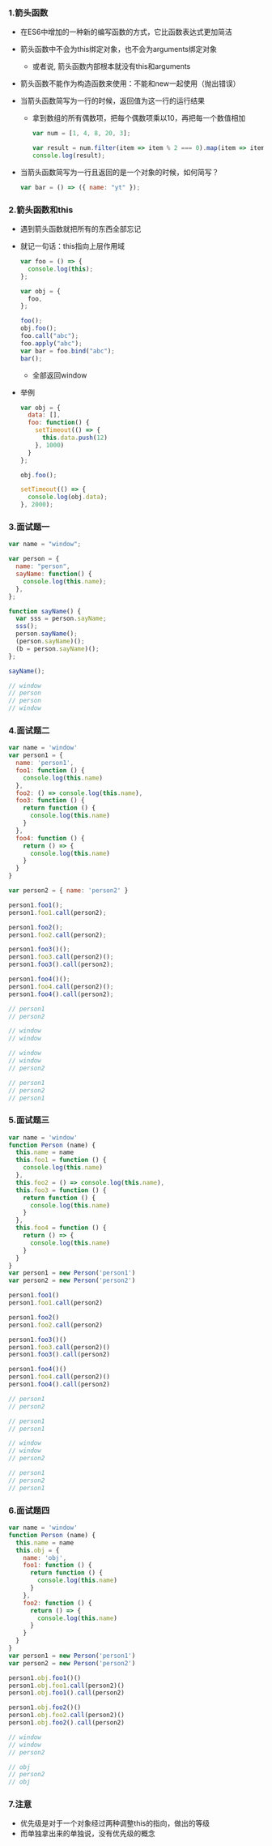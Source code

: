### 1.箭头函数

- 在ES6中增加的一种新的编写函数的方式，它比函数表达式更加简洁

- 箭头函数中不会为this绑定对象，也不会为arguments绑定对象

  - 或者说, 箭头函数内部根本就没有this和arguments

- 箭头函数不能作为构造函数来使用：不能和new一起使用（抛出错误）

- 当箭头函数简写为一行的时候，返回值为这一行的运行结果

  - 拿到数组的所有偶数项，把每个偶数项乘以10，再把每一个数值相加

    ```js
    var num = [1, 4, 8, 20, 3];
    
    var result = num.filter(item => item % 2 === 0).map(item => item * 10).reduce((a, b) => a + b, 0);
    console.log(result);
    ```

- 当箭头函数简写为一行且返回的是一个对象的时候，如何简写？

  ```js
  var bar = () => ({ name: "yt" });
  ```

### 2.箭头函数和this

- 遇到箭头函数就把所有的东西全部忘记

- 就记一句话：this指向上层作用域

  ```js
  var foo = () => {
    console.log(this);
  };
  
  var obj = {
    foo,
  };
  
  foo();
  obj.foo();
  foo.call("abc");
  foo.apply("abc");
  var bar = foo.bind("abc");
  bar();
  ```

  - 全部返回window

- 举例

  ```js
  var obj = {
    data: [],
    foo: function() {
      setTimeout(() => {
        this.data.push(12)
      }, 1000)
    }
  };
  
  obj.foo();
  
  setTimeout(() => {
    console.log(obj.data);
  }, 2000);
  ```

### 3.面试题一

```js
var name = "window";

var person = {
  name: "person",
  sayName: function() {
    console.log(this.name);
  },
};

function sayName() {
  var sss = person.sayName;
  sss();
  person.sayName();
  (person.sayName)();
  (b = person.sayName)();
};

sayName();
```

```js
// window
// person
// person
// window
```

### 4.面试题二

```js
var name = 'window'
var person1 = {
  name: 'person1',
  foo1: function () {
    console.log(this.name)
  },
  foo2: () => console.log(this.name),
  foo3: function () {
    return function () {
      console.log(this.name)
    }
  },
  foo4: function () {
    return () => {
      console.log(this.name)
    }
  }
}

var person2 = { name: 'person2' }

person1.foo1(); 
person1.foo1.call(person2); 

person1.foo2();
person1.foo2.call(person2);

person1.foo3()();
person1.foo3.call(person2)();
person1.foo3().call(person2);

person1.foo4()();
person1.foo4.call(person2)();
person1.foo4().call(person2);
```

```js
// person1
// person2

// window
// window

// window
// window
// person2

// person1
// person2
// person1
```

### 5.面试题三

```js
var name = 'window'
function Person (name) {
  this.name = name
  this.foo1 = function () {
    console.log(this.name)
  },
  this.foo2 = () => console.log(this.name),
  this.foo3 = function () {
    return function () {
      console.log(this.name)
    }
  },
  this.foo4 = function () {
    return () => {
      console.log(this.name)
    }
  }
}
var person1 = new Person('person1')
var person2 = new Person('person2')

person1.foo1()
person1.foo1.call(person2)

person1.foo2()
person1.foo2.call(person2)

person1.foo3()()
person1.foo3.call(person2)()
person1.foo3().call(person2)

person1.foo4()()
person1.foo4.call(person2)()
person1.foo4().call(person2)
```

```js
// person1
// person2

// person1
// person1

// window
// window
// person2

// person1
// person2
// person1
```

### 6.面试题四

```js
var name = 'window'
function Person (name) {
  this.name = name
  this.obj = {
    name: 'obj',
    foo1: function () {
      return function () {
        console.log(this.name)
      }
    },
    foo2: function () {
      return () => {
        console.log(this.name)
      }
    }
  }
}
var person1 = new Person('person1')
var person2 = new Person('person2')

person1.obj.foo1()()  
person1.obj.foo1.call(person2)()  
person1.obj.foo1().call(person2)  

person1.obj.foo2()()  
person1.obj.foo2.call(person2)()  
person1.obj.foo2().call(person2)  
```

```js
// window
// window
// person2

// obj
// person2
// obj
```

### 7.注意

- 优先级是对于一个对象经过两种调整this的指向，做出的等级
- 而单独拿出来的单独说，没有优先级的概念